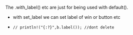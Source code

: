 The .with_label() etc are just for being used with default().

- with set_label we can set label of win or button etc
-     // println!("{:?}",b.label()); //dont delete
